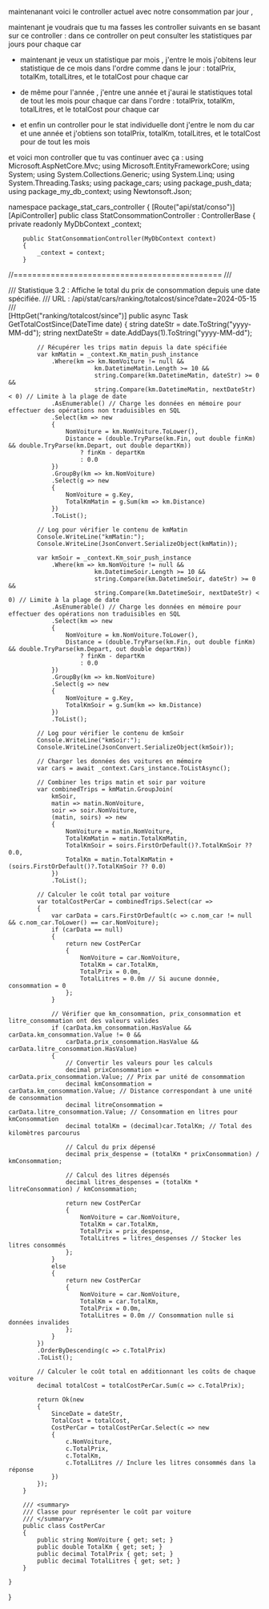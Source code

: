 maintenanant voici le controller actuel avec notre consommation par jour , 

maintenant je voudrais que tu ma fasses les controller suivants en se basant sur ce controller :
dans ce controller on peut consulter les statistiques par jours pour chaque car 

- maintenant je veux un statistique par mois , j'entre le mois j'obitens leur statistique de ce mois dans l'ordre comme dans le jour : totalPrix, totalKm, totalLitres, et le totalCost pour chaque car

- de même pour l'année , j'entre une année et j'aurai le statistiques total de tout les mois pour chaque car dans l'ordre : totalPrix, totalKm, totalLitres, et le totalCost pour chaque car 

- et enfin un controller pour le stat individuelle dont j'entre le nom du car et une année et j'obtiens son totalPrix, totalKm, totalLitres, et le totalCost pour de tout les mois 

et voici mon controller que tu vas continuer avec ça :
using Microsoft.AspNetCore.Mvc;
using Microsoft.EntityFrameworkCore;
using System;
using System.Collections.Generic;
using System.Linq;
using System.Threading.Tasks;
using package_cars;
using package_push_data;
using package_my_db_context;
using Newtonsoft.Json;

namespace package_stat_cars_controller
{
    [Route("api/stat/conso")]
    [ApiController]
    public class StatConsommationController : ControllerBase
    {
        private readonly MyDbContext _context;

        public StatConsommationController(MyDbContext context)
        {
            _context = context;
        }

        

//=============================================
        /// <summary>
        /// Statistique 3.2 : Affiche le total du prix de consommation depuis une date spécifiée.
        /// URL : /api/stat/cars/ranking/totalcost/since?date=2024-05-15
        /// </summary>
        [HttpGet("ranking/totalcost/since")]
        public async Task<IActionResult> GetTotalCostSince(DateTime date)
        {
            string dateStr = date.ToString("yyyy-MM-dd");
            string nextDateStr = date.AddDays(1).ToString("yyyy-MM-dd");

            // Récupérer les trips matin depuis la date spécifiée
            var kmMatin = _context.Km_matin_push_instance
                .Where(km => km.NomVoiture != null &&
                            km.DatetimeMatin.Length >= 10 &&
                            string.Compare(km.DatetimeMatin, dateStr) >= 0 &&
                            string.Compare(km.DatetimeMatin, nextDateStr) < 0) // Limite à la plage de date
                .AsEnumerable() // Charge les données en mémoire pour effectuer des opérations non traduisibles en SQL
                .Select(km => new
                {
                    NomVoiture = km.NomVoiture.ToLower(),
                    Distance = (double.TryParse(km.Fin, out double finKm) && double.TryParse(km.Depart, out double departKm))
                        ? finKm - departKm
                        : 0.0
                })
                .GroupBy(km => km.NomVoiture)
                .Select(g => new
                {
                    NomVoiture = g.Key,
                    TotalKmMatin = g.Sum(km => km.Distance)
                })
                .ToList();

            // Log pour vérifier le contenu de kmMatin
            Console.WriteLine("kmMatin:");
            Console.WriteLine(JsonConvert.SerializeObject(kmMatin));

            var kmSoir = _context.Km_soir_push_instance
                .Where(km => km.NomVoiture != null &&
                            km.DatetimeSoir.Length >= 10 &&
                            string.Compare(km.DatetimeSoir, dateStr) >= 0 &&
                            string.Compare(km.DatetimeSoir, nextDateStr) < 0) // Limite à la plage de date
                .AsEnumerable() // Charge les données en mémoire pour effectuer des opérations non traduisibles en SQL
                .Select(km => new
                {
                    NomVoiture = km.NomVoiture.ToLower(),
                    Distance = (double.TryParse(km.Fin, out double finKm) && double.TryParse(km.Depart, out double departKm))
                        ? finKm - departKm
                        : 0.0
                })
                .GroupBy(km => km.NomVoiture)
                .Select(g => new
                {
                    NomVoiture = g.Key,
                    TotalKmSoir = g.Sum(km => km.Distance)
                })
                .ToList();

            // Log pour vérifier le contenu de kmSoir
            Console.WriteLine("kmSoir:");
            Console.WriteLine(JsonConvert.SerializeObject(kmSoir));

            // Charger les données des voitures en mémoire
            var cars = await _context.Cars_instance.ToListAsync();

            // Combiner les trips matin et soir par voiture
            var combinedTrips = kmMatin.GroupJoin(
                kmSoir,
                matin => matin.NomVoiture,
                soir => soir.NomVoiture,
                (matin, soirs) => new
                {
                    NomVoiture = matin.NomVoiture,
                    TotalKmMatin = matin.TotalKmMatin,
                    TotalKmSoir = soirs.FirstOrDefault()?.TotalKmSoir ?? 0.0,
                    TotalKm = matin.TotalKmMatin + (soirs.FirstOrDefault()?.TotalKmSoir ?? 0.0)
                })
                .ToList();

            // Calculer le coût total par voiture
            var totalCostPerCar = combinedTrips.Select(car =>
            {
                var carData = cars.FirstOrDefault(c => c.nom_car != null && c.nom_car.ToLower() == car.NomVoiture);
                if (carData == null)
                {
                    return new CostPerCar
                    {
                        NomVoiture = car.NomVoiture,
                        TotalKm = car.TotalKm,
                        TotalPrix = 0.0m,
                        TotalLitres = 0.0m // Si aucune donnée, consommation = 0
                    };
                }

                // Vérifier que km_consommation, prix_consommation et litre_consommation ont des valeurs valides
                if (carData.km_consommation.HasValue && carData.km_consommation.Value != 0 &&
                    carData.prix_consommation.HasValue && carData.litre_consommation.HasValue)
                {
                    // Convertir les valeurs pour les calculs
                    decimal prixConsommation = carData.prix_consommation.Value; // Prix par unité de consommation
                    decimal kmConsommation = carData.km_consommation.Value; // Distance correspondant à une unité de consommation
                    decimal litreConsommation = carData.litre_consommation.Value; // Consommation en litres pour kmConsommation
                    decimal totalKm = (decimal)car.TotalKm; // Total des kilomètres parcourus

                    // Calcul du prix dépensé
                    decimal prix_despense = (totalKm * prixConsommation) / kmConsommation;

                    // Calcul des litres dépensés
                    decimal litres_despenses = (totalKm * litreConsommation) / kmConsommation;

                    return new CostPerCar
                    {
                        NomVoiture = car.NomVoiture,
                        TotalKm = car.TotalKm,
                        TotalPrix = prix_despense,
                        TotalLitres = litres_despenses // Stocker les litres consommés
                    };
                }
                else
                {
                    return new CostPerCar
                    {
                        NomVoiture = car.NomVoiture,
                        TotalKm = car.TotalKm,
                        TotalPrix = 0.0m,
                        TotalLitres = 0.0m // Consommation nulle si données invalides
                    };
                }
            })
            .OrderByDescending(c => c.TotalPrix)
            .ToList();

            // Calculer le coût total en additionnant les coûts de chaque voiture
            decimal totalCost = totalCostPerCar.Sum(c => c.TotalPrix);

            return Ok(new
            {
                SinceDate = dateStr,
                TotalCost = totalCost,
                CostPerCar = totalCostPerCar.Select(c => new
                {
                    c.NomVoiture,
                    c.TotalPrix,
                    c.TotalKm,
                    c.TotalLitres // Inclure les litres consommés dans la réponse
                })
            });
        }

        /// <summary>
        /// Classe pour représenter le coût par voiture
        /// </summary>
        public class CostPerCar
        {
            public string NomVoiture { get; set; }
            public double TotalKm { get; set; }
            public decimal TotalPrix { get; set; }
            public decimal TotalLitres { get; set; } 
        }

    }
}

